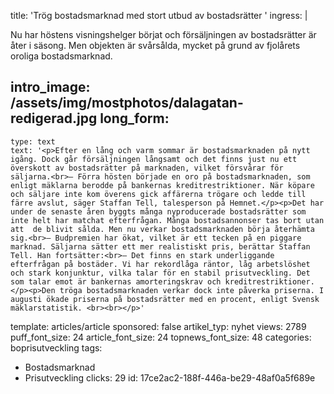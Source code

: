 title: 'Trög bostadsmarknad med stort utbud av bostadsrätter '
ingress: |
  <p>Nu har höstens visningshelger börjat och försäljningen av bostadsrätter är åter i säsong. Men objekten är svårsålda, mycket på grund av fjolårets oroliga bostadsmarknad.
  </p>
  
intro_image: /assets/img/mostphotos/dalagatan-redigerad.jpg
long_form:
  -
    type: text
    text: '<p>Efter en lång och varm sommar är bostadsmarknaden på nytt igång. Dock går försäljningen långsamt och det finns just nu ett överskott av bostadsrätter på marknaden, vilket försvårar för säljarna.<br>– Förra hösten började en oro på bostadsmarknaden, som enligt mäklarna berodde på bankernas kreditrestriktioner. När köpare och säljare inte kom överens gick affärerna trögare och ledde till färre avslut, säger Staffan Tell, talesperson på Hemnet.</p><p>Det har under de senaste åren byggts många nyproducerade bostadsrätter som inte helt har matchat efterfrågan. Många bostadsannonser tas bort utan att  de blivit sålda. Men nu verkar bostadsmarknaden börja återhämta sig.<br>– Budpremien har ökat, vilket är ett tecken på en piggare marknad. Säljarna sätter ett mer realistiskt pris, berättar Staffan Tell. Han fortsätter:<br>– Det finns en stark underliggande efterfrågan på bostäder. Vi har rekordlåga räntor, låg arbetslöshet och stark konjunktur, vilka talar för en stabil prisutveckling. Det som talar emot är bankernas amorteringskrav och kreditrestriktioner.</p><p>Den tröga bostadsmarknaden verkar dock inte påverka priserna. I augusti ökade priserna på bostadsrätter med en procent, enligt Svensk mäklarstatistik. <br><br></p>'
template: articles/article
sponsored: false
artikel_typ: nyhet
views: 2789
puff_font_size: 24
article_font_size: 24
topnews_font_size: 48
categories: boprisutveckling
tags:
  - Bostadsmarknad
  - Prisutveckling
clicks: 29
id: 17ce2ac2-188f-446a-be29-48af0a5f689e
